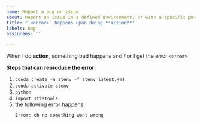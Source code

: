 ```yaml
---
name: Report a bug or issue
about: Report an issue in a defined environment, or with a specific package in `stenv`
title: "`<error>` happens upon doing **action**"
labels: bug 
assignees: ''

---
```


<!-- Feel free to modify this placeholder text to be relevant to your issue: -->
When I do **action**, something bad happens and / or I get the error `<error>`.

**Steps that can reproduce the error:**
1. `conda create -n stenv -f stenv_latest.yml`
2. `conda activate stenv`
3. `python`
4. `import stistools`
5. the following error happens:
    ```
    Error: oh no something went wrong
    ```
